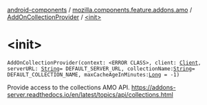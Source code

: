 [android-components](../../index.md) / [mozilla.components.feature.addons.amo](../index.md) / [AddOnCollectionProvider](index.md) / [&lt;init&gt;](./-init-.md)

# &lt;init&gt;

`AddOnCollectionProvider(context: <ERROR CLASS>, client: `[`Client`](../../mozilla.components.concept.fetch/-client/index.md)`, serverURL: `[`String`](https://kotlinlang.org/api/latest/jvm/stdlib/kotlin/-string/index.html)` = DEFAULT_SERVER_URL, collectionName: `[`String`](https://kotlinlang.org/api/latest/jvm/stdlib/kotlin/-string/index.html)` = DEFAULT_COLLECTION_NAME, maxCacheAgeInMinutes: `[`Long`](https://kotlinlang.org/api/latest/jvm/stdlib/kotlin/-long/index.html)` = -1)`

Provide access to the collections AMO API.
https://addons-server.readthedocs.io/en/latest/topics/api/collections.html

